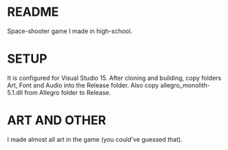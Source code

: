 # README #

Space-shooter game I made in high-school.

# SETUP #

It is configured for Visual Studio 15. After cloning and building, copy folders Art, Font and Audio into the Release folder. Also copy allegro_monolith-5.1.dll from Allegro folder to Release.

# ART AND OTHER #

I made almost all art in the game (you could've guessed that).